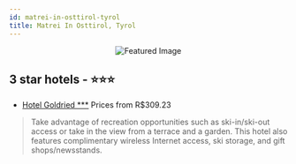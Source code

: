```yaml
---
id: matrei-in-osttirol-tyrol
title: Matrei In Osttirol, Tyrol
---
```


<center><img src="https://i.travelapi.com/hotels/3000000/2530000/2524900/2524825/7b60bd36_z.jpg" alt="Featured Image" /></center>


##  3 star hotels - ⭐️⭐️⭐️

-    [Hotel Goldried ***](https://us.hurb.com/hotels/matrei-in-osttirol/hotel-goldried-JNP-JP105682?cmp=18055) Prices from R$309.23
   > Take advantage of recreation opportunities such as ski-in/ski-out access or take in the view from a terrace and a garden. This hotel also features complimentary wireless Internet access, ski storage, and gift shops/newsstands.
